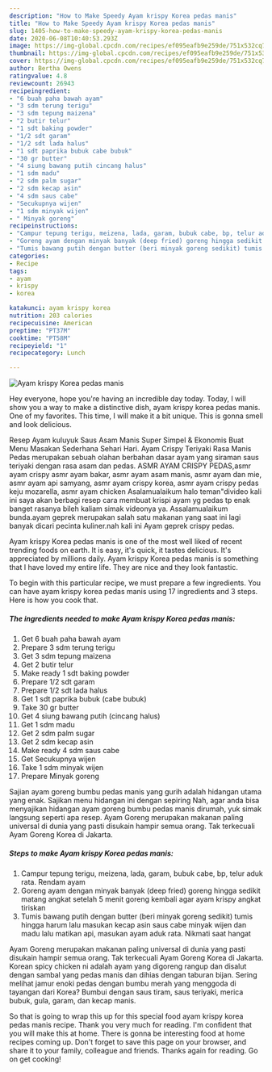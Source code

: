 ```yaml
---
description: "How to Make Speedy Ayam krispy Korea pedas manis"
title: "How to Make Speedy Ayam krispy Korea pedas manis"
slug: 1405-how-to-make-speedy-ayam-krispy-korea-pedas-manis
date: 2020-06-08T10:40:53.293Z
image: https://img-global.cpcdn.com/recipes/ef095eafb9e259de/751x532cq70/ayam-krispy-korea-pedas-manis-foto-resep-utama.jpg
thumbnail: https://img-global.cpcdn.com/recipes/ef095eafb9e259de/751x532cq70/ayam-krispy-korea-pedas-manis-foto-resep-utama.jpg
cover: https://img-global.cpcdn.com/recipes/ef095eafb9e259de/751x532cq70/ayam-krispy-korea-pedas-manis-foto-resep-utama.jpg
author: Bertha Owens
ratingvalue: 4.8
reviewcount: 26943
recipeingredient:
- "6 buah paha bawah ayam"
- "3 sdm terung terigu"
- "3 sdm tepung maizena"
- "2 butir telur"
- "1 sdt baking powder"
- "1/2 sdt garam"
- "1/2 sdt lada halus"
- "1 sdt paprika bubuk cabe bubuk"
- "30 gr butter"
- "4 siung bawang putih cincang halus"
- "1 sdm madu"
- "2 sdm palm sugar"
- "2 sdm kecap asin"
- "4 sdm saus cabe"
- "Secukupnya wijen"
- "1 sdm minyak wijen"
- " Minyak goreng"
recipeinstructions:
- "Campur tepung terigu, meizena, lada, garam, bubuk cabe, bp, telur aduk rata. Rendam ayam"
- "Goreng ayam dengan minyak banyak (deep fried) goreng hingga sedikit matang angkat setelah 5 menit goreng kembali agar ayam krispy angkat tiriskan"
- "Tumis bawang putih dengan butter (beri minyak goreng sedikit) tumis hingga harum lalu masukan kecap asin saus cabe minyak wijen dan madu lalu matikan api, masukan ayam aduk rata. Nikmati saat hangat"
categories:
- Recipe
tags:
- ayam
- krispy
- korea

katakunci: ayam krispy korea 
nutrition: 203 calories
recipecuisine: American
preptime: "PT37M"
cooktime: "PT58M"
recipeyield: "1"
recipecategory: Lunch

---
```



![Ayam krispy Korea pedas manis](https://img-global.cpcdn.com/recipes/ef095eafb9e259de/751x532cq70/ayam-krispy-korea-pedas-manis-foto-resep-utama.jpg)

Hey everyone, hope you're having an incredible day today. Today, I will show you a way to make a distinctive dish, ayam krispy korea pedas manis. One of my favorites. This time, I will make it a bit unique. This is gonna smell and look delicious.

Resep Ayam kuluyuk Saus Asam Manis Super Simpel &amp; Ekonomis Buat Menu Masakan Sederhana Sehari Hari. Ayam Crispy Teriyaki Rasa Manis Pedas merupakan sebuah olahan berbahan dasar ayam yang siraman saus teriyaki dengan rasa asam dan pedas. ASMR AYAM CRISPY PEDAS,asmr ayam crispy asmr ayam bakar, asmr ayam asam manis, asmr ayam dan mie, asmr ayam api samyang, asmr ayam crispy korea, asmr ayam crispy pedas keju mozarella, asmr ayam chicken Asalamualaikum halo teman&#34;divideo kali ini saya akan berbagi resep cara membuat krispi ayam yg pedas tp enak banget rasanya bileh kaliam simak videonya ya. Assalamualaikum bunda.ayam geprek merupakan salah satu makanan yang saat ini lagi banyak dicari pecinta kuliner.nah kali ini Ayam geprek crispy pedas.

Ayam krispy Korea pedas manis is one of the most well liked of recent trending foods on earth. It is easy, it's quick, it tastes delicious. It's appreciated by millions daily. Ayam krispy Korea pedas manis is something that I have loved my entire life. They are nice and they look fantastic.


To begin with this particular recipe, we must prepare a few ingredients. You can have ayam krispy korea pedas manis using 17 ingredients and 3 steps. Here is how you cook that.

<!--inarticleads1-->

##### The ingredients needed to make Ayam krispy Korea pedas manis:

1. Get 6 buah paha bawah ayam
1. Prepare 3 sdm terung terigu
1. Get 3 sdm tepung maizena
1. Get 2 butir telur
1. Make ready 1 sdt baking powder
1. Prepare 1/2 sdt garam
1. Prepare 1/2 sdt lada halus
1. Get 1 sdt paprika bubuk (cabe bubuk)
1. Take 30 gr butter
1. Get 4 siung bawang putih (cincang halus)
1. Get 1 sdm madu
1. Get 2 sdm palm sugar
1. Get 2 sdm kecap asin
1. Make ready 4 sdm saus cabe
1. Get Secukupnya wijen
1. Take 1 sdm minyak wijen
1. Prepare  Minyak goreng


Sajian ayam goreng bumbu pedas manis yang gurih adalah hidangan utama yang enak. Sajikan menu hidangan ini dengan sepiring Nah, agar anda bisa menyajikan hidangan ayam goreng bumbu pedas manis dirumah, yuk simak langsung seperti apa resep. Ayam Goreng merupakan makanan paling universal di dunia yang pasti disukain hampir semua orang. Tak terkecuali Ayam Goreng Korea di Jakarta. 

<!--inarticleads2-->

##### Steps to make Ayam krispy Korea pedas manis:

1. Campur tepung terigu, meizena, lada, garam, bubuk cabe, bp, telur aduk rata. Rendam ayam
1. Goreng ayam dengan minyak banyak (deep fried) goreng hingga sedikit matang angkat setelah 5 menit goreng kembali agar ayam krispy angkat tiriskan
1. Tumis bawang putih dengan butter (beri minyak goreng sedikit) tumis hingga harum lalu masukan kecap asin saus cabe minyak wijen dan madu lalu matikan api, masukan ayam aduk rata. Nikmati saat hangat


Ayam Goreng merupakan makanan paling universal di dunia yang pasti disukain hampir semua orang. Tak terkecuali Ayam Goreng Korea di Jakarta. Korean spicy chicken ni adalah ayam yang digoreng rangup dan disalut dengan sambal yang pedas manis dan dihias dengan taburan bijan. Sering melihat jamur enoki pedas dengan bumbu merah yang menggoda di tayangan dari Korea? Bumbui dengan saus tiram, saus teriyaki, merica bubuk, gula, garam, dan kecap manis. 

So that is going to wrap this up for this special food ayam krispy korea pedas manis recipe. Thank you very much for reading. I'm confident that you will make this at home. There is gonna be interesting food at home recipes coming up. Don't forget to save this page on your browser, and share it to your family, colleague and friends. Thanks again for reading. Go on get cooking!
